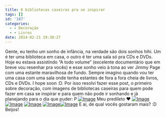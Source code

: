 ```yaml
---
title: 6 bibliotecas caseiras pra se inspirar
tags: []
id: '187'
categories:
  - - Decoração
  - - Livros
date: 2014-02-21 19:30:27
---
```


Gente, eu tenho um sonho de infância, na verdade são dois sonhos hihi. Um é ter uma biblioteca em casa, o outro é ter uma sala só pra CDs e DVDs. Hoje eu estava assistindo “A todo volume” (excelente documentário que em breve vou resenhar pra vocês) e esse sonho veio à tona ao ver Jimmy Page com uma estante maravilhosa de fundo. Sempre imagino quando vou ter uma casa com uma sala onde tenha estantes de fora a fora cheia de livros, CDs e DVDs. I hope soon :D. Por isso resolvi fazer esse post, o primeiro sobre decoração, com imagens de bibliotecas caseiras para quem pode fazer em casa se inspirar e para quem não pode ir sonhando e já planejando para o dia que puder: P [![Image](http://162.243.62.160/wp-content/uploads/2014/02/biblioteca-5.jpg?w=438)](http://162.243.62.160/wp-content/uploads/2014/02/biblioteca-5.jpg) Meu predileto ♥ [![Image](http://162.243.62.160/wp-content/uploads/2014/02/une-bibliotheque-sous-les-toits2000403907212.jpeg?w=590)](http://162.243.62.160/wp-content/uploads/2014/02/une-bibliotheque-sous-les-toits2000403907212.jpeg) [![Image](http://162.243.62.160/wp-content/uploads/2014/02/estante-para-livros-casa-e-jardim.jpg?w=530)](http://162.243.62.160/wp-content/uploads/2014/02/estante-para-livros-casa-e-jardim.jpg) [![Image](http://162.243.62.160/wp-content/uploads/2014/02/estante-arquitrecos-via-achados-de-decorac3a7c3a3ojpg.jpg?w=650)](http://162.243.62.160/wp-content/uploads/2014/02/estante-arquitrecos-via-achados-de-decorac3a7c3a3ojpg.jpg) [![Image](http://162.243.62.160/wp-content/uploads/2014/02/decoracao-interiores-estantes.jpg?w=650)](http://162.243.62.160/wp-content/uploads/2014/02/decoracao-interiores-estantes.jpg)[![Image](http://162.243.62.160/wp-content/uploads/2014/02/livros-guardados-em-armarios32628.jpg?w=650)](http://162.243.62.160/wp-content/uploads/2014/02/livros-guardados-em-armarios32628.jpg) E aí, de qual vocês gostaram mais? :D Beijos!
